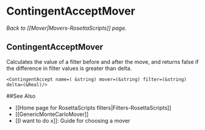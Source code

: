 # ContingentAcceptMover
*Back to [[Mover|Movers-RosettaScripts]] page.*
## ContingentAcceptMover

Calculates the value of a filter before and after the move, and returns false if the difference in filter values is greater than delta.

```
<ContingentAccept name=( &string) mover=(&string) filter=(&string) delta=(&Real)/>
```

##See Also

* [[Home page for RosettaScripts filters|Filters-RosettaScripts]]
* [[GenericMonteCarloMover]]
* [[I want to do x]]: Guide for choosing a mover